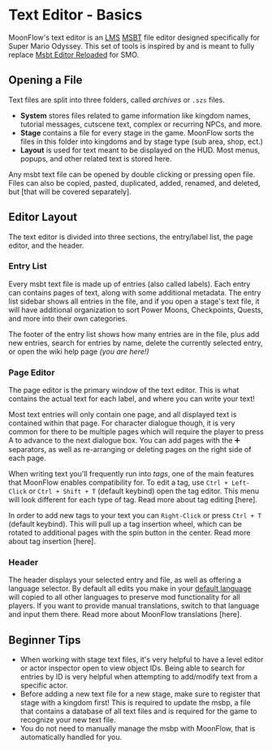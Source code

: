 # Text Editor - Basics
MoonFlow's text editor is an [LMS](https://nintendo-formats.com/libs/lms/overview.html) [MSBT](https://nintendo-formats.com/libs/lms/msbt.html) file editor designed specifically for Super Mario Odyssey. This set of tools is inspired by and is meant to fully replace [Msbt Editor Reloaded](https://gbatemp.net/threads/release-msbt-editor-reloaded.406208/) for SMO.

## Opening a File
Text files are split into three folders, called *archives* or `.szs` files.

- **System** stores files related to game information like kingdom names, tutorial messages, cutscene text, complex or recurring NPCs, and more. 
- **Stage** contains a file for every stage in the game. MoonFlow sorts the files in this folder into kingdoms and by stage type (sub area, shop, ect.)
- **Layout** is used for text meant to be displayed on the HUD. Most menus, popups, and other related text is stored here.

Any msbt text file can be opened by double clicking or pressing open file. Files can also be copied, pasted, duplicated, added, renamed, and deleted, but [that will be covered separately].

## Editor Layout
The text editor is divided into three sections, the entry/label list, the page editor, and the header.

### Entry List
Every msbt text file is made up of entries (also called labels). Each entry can contains pages of text, along with some additional metadata. The entry list sidebar shows all entries in the file, and if you open a stage's text file, it will have additional organization to sort Power Moons, Checkpoints, Quests, and more into their own categories.

The footer of the entry list shows how many entries are in the file, plus add new entries, search for entries by name, delete the currently selected entry, or open the wiki help page *(you are here!)*

### Page Editor
The page editor is the primary window of the text editor. This is what contains the actual text for each label, and where you can write your text!

Most text entries will only contain one page, and all displayed text is contained within that page. For character dialogue though, it is very common for there to be multiple pages which will require the player to press A to advance to the next dialogue box. You can add pages with the ➕ separators, as well as re-arranging or deleting pages on the right side of each page.

When writing text you'll frequently run into *tags*, one of the main features that MoonFlow enables compatibility for. To edit a tag, use `Ctrl + Left-Click` or `Ctrl + Shift + T` (default keybind) open the tag editor. This menu will look different for each type of tag. Read more about tag editing [here].

In order to add new tags to your text you can `Right-Click` or press `Ctrl + T` (default keybind). This will pull up a tag insertion wheel, which can be rotated to additional pages with the spin button in the center. Read more about tag insertion [here].

### Header
The header displays your selected entry and file, as well as offering a language selector. By default all edits you make in your [default language](../introduction.md#default-language) will copied to all other languages to preserve mod functionality for all players. If you want to provide manual translations, switch to that language and input them there. Read more about MoonFlow translations [here].

## Beginner Tips
- When working with stage text files, it's very helpful to have a level editor or actor inspector open to view object IDs. Being able to search for entries by ID is very helpful when attempting to add/modify text from a specific actor.
- Before adding a new text file for a new stage, make sure to register that stage with a kingdom first! This is required to update the msbp, a file that contains a database of all text files and is required for the game to recognize your new text file.
- You do not need to manually manage the msbp with MoonFlow, that is automatically handled for you.